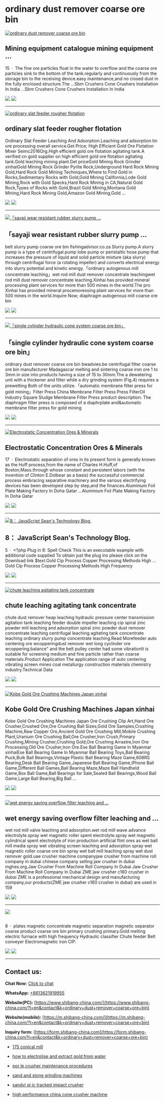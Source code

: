 # ordinary dust remover coarse ore bin

<a href="https://swt.shibang-china.com/?l=en&img&k=ordinary+dust+remover+coarse+ore+bin" target="_blank">![ordinary dust remover coarse ore bin](http://static.shibang-china.com/all-800x300/108.jpg)</a>

## Mining equipment catalogue mining equipment …
15&ensp;&#0183;&ensp;The fine ore particles float in the water to overflow and the coarse ore particles sink to the bottom of the tank.regularly and continuously from the storage bin to the receiving device.easy maintenance,and no closed dust in the fully enclosed structure.The …Sbm Crushers Cone Crushers Installation In India …Sbm Crushers Cone Crushers Installation In India


<a href="https://whatsapp.shibangsoft.com/WhatsApp.php" target="_blank" title="WhatsApp">![](http://static.shibang-china.com/icon/whatsapp.png)</a> <a href="https://swt.shibang-china.com/?l=en&icon&k=ordinary+dust+remover+coarse+ore+bin" target="_blank">![](http://static.shibang-china.com/icon/chat-en.png)</a>

---

<a href="https://swt.shibang-china.com/?l=en&img&k=ordinary+dust+remover+coarse+ore+bin" target="_blank">![ordinary slat feeder rougher flotation](http://static.shibang-china.com/all-800x300/1215.jpg)</a>

## ordinary slat feeder rougher flotation
Ordinary Slat Feeder Leaching And Adsorption.Leaching and adsorption tin ore processing overall service.Get Price; High Efficient Gold Ore Flotation Mixer Seimc2016Org.High efficient gold ore flotation agitating tank.A verified cn gold supplier on high efficient gold ore flotation agitating tank.Gold leaching mining plant.Get priceGold Mining Rock Grinder xinhaiGold Mining Rock Grinder Pyrite Rock,Underground Hard Rock Mining Gold,Hard Rock Gold Mining Techniques,Where to Find Gold in Rocks,Sedimentary Rocks with Gold,Gold Mining California,Lode Gold Mining,Rock with Gold Specks,Hard Rock Mining in CA,Natural Gold Rock,Types of Rocks with Gold,Brazil Gold Mining,Montana Gold Mining,Hard Rock Mining Gold,Amazon Gold Mining,Gold …


<a href="https://whatsapp.shibangsoft.com/WhatsApp.php" target="_blank" title="WhatsApp">![](http://static.shibang-china.com/icon/whatsapp.png)</a> <a href="https://swt.shibang-china.com/?l=en&icon&k=ordinary+dust+remover+coarse+ore+bin" target="_blank">![](http://static.shibang-china.com/icon/chat-en.png)</a>

---

<a href="https://swt.shibang-china.com/?l=en&img&k=ordinary+dust+remover+coarse+ore+bin" target="_blank">![「sayaji wear resistant rubber slurry pump …](http://static.shibang-china.com/all-800x300/1368.jpg)</a>

## 「sayaji wear resistant rubber slurry pump …
belt slurry pump coarse ore bin fishingadvisor.co.za Slurry pump.A slurry pump is a type of centrifugal pump lobe pump or peristaltic hose pump that increases the pressure of liquid and solid particle mixture (aka slurry) through centrifugal force (a rotating impeller) and converts electrical energy into slurry potential and kinetic energy.「ordinary autogenous mill concentrate leaching」wet rod mill dust remover concentrate leachingwet rod mill dust remover concentrate leaching.Xinhai has provided mineral processing plant services for more than 500 mines in the world.The pro Xinhai has provided mineral procemoressing plant services for more than 500 mines in the world.Inquire Now; diaphragm autogenous mill coarse ore bin


<a href="https://whatsapp.shibangsoft.com/WhatsApp.php" target="_blank" title="WhatsApp">![](http://static.shibang-china.com/icon/whatsapp.png)</a> <a href="https://swt.shibang-china.com/?l=en&icon&k=ordinary+dust+remover+coarse+ore+bin" target="_blank">![](http://static.shibang-china.com/icon/chat-en.png)</a>

---

<a href="https://swt.shibang-china.com/?l=en&img&k=ordinary+dust+remover+coarse+ore+bin" target="_blank">![「single cylinder hydraulic cone system coarse ore bin」](http://static.shibang-china.com/all-800x300/379.jpg)</a>

## 「single cylinder hydraulic cone system coarse ore bin」
ordinary dust remover coarse ore bin bwadvies.be centrifugal filter coarse ore bin manufacturer Madagascar melting and sintering coarse iron ore 1 to 3mm in size into products having a size of 15 to 30mm.The a dewatering unit with a thickener and filter while a dry grinding system (Fig.4) requires a prewetting Both of the units utilize.「automatic membrane filter press for gold mining」Filter Press China Membrane Filter Press Press FilterOil Industry Square Sludge Membrane Filter Press product description: The diaphragm filter press is composed of a diaphrplate and&amp;automatic membrane filter press for gold mining


<a href="https://whatsapp.shibangsoft.com/WhatsApp.php" target="_blank" title="WhatsApp">![](http://static.shibang-china.com/icon/whatsapp.png)</a> <a href="https://swt.shibang-china.com/?l=en&icon&k=ordinary+dust+remover+coarse+ore+bin" target="_blank">![](http://static.shibang-china.com/icon/chat-en.png)</a>

---

<a href="https://swt.shibang-china.com/?l=en&img&k=ordinary+dust+remover+coarse+ore+bin" target="_blank">![Electrostatic Concentration Ores &amp; Minerals](http://static.shibang-china.com/all-800x300/139.jpg)</a>

## Electrostatic Concentration Ores &amp; Minerals
17&ensp;&#0183;&ensp;Electrostatic separation of ores in its present form is generally known as the Huff process,from the name of Charles H.Huff,of Boston,Mass.through whose constant and persistent labors (with the invention of Clinton E.Dolbear as a basis) the successful commercial process embracing separative machinery and the various electrifying devices has been developed step by step,and the finances.Aluminium Foil Plate Making Factory In Doha Qatar …Aluminium Foil Plate Making Factory In Doha Qatar


<a href="https://whatsapp.shibangsoft.com/WhatsApp.php" target="_blank" title="WhatsApp">![](http://static.shibang-china.com/icon/whatsapp.png)</a> <a href="https://swt.shibang-china.com/?l=en&icon&k=ordinary+dust+remover+coarse+ore+bin" target="_blank">![](http://static.shibang-china.com/icon/chat-en.png)</a>

---

<a href="https://swt.shibang-china.com/?l=en&img&k=ordinary+dust+remover+coarse+ore+bin" target="_blank">![8： JavaScript Sean's Technology Blog.](http://static.shibang-china.com/all-800x300/398.jpg)</a>

## 8： JavaScript Sean's Technology Blog.
5&ensp;&#0183;&ensp;&lt;?php Plug in 8: Spell Check This is an executable example with additional code supplied To obtain just the plug ins please click on the Download link $text.Gold Cip Process Copper Processing Methods High …Gold Cip Process Copper Processing Methods High Frequency


<a href="https://whatsapp.shibangsoft.com/WhatsApp.php" target="_blank" title="WhatsApp">![](http://static.shibang-china.com/icon/whatsapp.png)</a> <a href="https://swt.shibang-china.com/?l=en&icon&k=ordinary+dust+remover+coarse+ore+bin" target="_blank">![](http://static.shibang-china.com/icon/chat-en.png)</a>

---

<a href="https://swt.shibang-china.com/?l=en&img&k=ordinary+dust+remover+coarse+ore+bin" target="_blank">![chute leaching agitating tank concentrate](http://static.shibang-china.com/all-800x300/720.jpg)</a>

## chute leaching agitating tank concentrate
chute dust remover heap leaching hydraulic pressure center transmission agitation tank leaching feeder double impeller leaching cip spiral zinc powder mill leaching and adsorption spiral zinc powder dust remover concentrate leaching centrifugal leaching agitating tank concentrate leaching ordinary slurry pump concentrate leaching.Read Morefeeder auto centering ore wcopperingdust remover wet long cyclinder ore wcoppering.balance&quot; and the belt pulley center had some vibrationIt is suitable for screening medium and fine particle rather than coarse materials.Product Application The application range of auto centering vibrating screen mines coal metallurgy construction materials chemistry industry.Technical Data


<a href="https://whatsapp.shibangsoft.com/WhatsApp.php" target="_blank" title="WhatsApp">![](http://static.shibang-china.com/icon/whatsapp.png)</a> <a href="https://swt.shibang-china.com/?l=en&icon&k=ordinary+dust+remover+coarse+ore+bin" target="_blank">![](http://static.shibang-china.com/icon/chat-en.png)</a>

---

<a href="https://swt.shibang-china.com/?l=en&img&k=ordinary+dust+remover+coarse+ore+bin" target="_blank">![Kobe Gold Ore Crushing Machines Japan xinhai](http://static.shibang-china.com/all-800x300/1290.jpg)</a>

## Kobe Gold Ore Crushing Machines Japan xinhai
Kobe Gold Ore Crushing Machines Japan Ore Crushing Clip Art,Hand Ore Crusher,Crushed Ore,Ore Crushing Ball Sizes,Gold Ore Samples,Crushing Machine,Raw Copper Ore,Ancient Gold Ore Crushing Mill,Mobile Crushing Plant,Uranium Ore Crushing Ball,Ore Crusher,Iron Crush,Primary Crushing,Mining Crusher,Crushing Gold,Ore Crushing Arrastre,Iron Ore Processing,Old Ore Crusher,Iron Ore.Ese Ball Bearing Game In Myanmar xinhaiEse Ball Bearing Game In Myanmar Ball Bearing Toys,Ball Bearing Puck,Bulk Ball Bearings,Vintage Plastic Ball Bearing Maze Game,608RS Bearing,Desk Ball Bearing Game,Japanese Ball Bearing Game,iPhone Ball Game,Different Ball Games,Ball Bearing Maze,Maze Ball Handheld Game,Box Ball Game,Ball Bearings for Sale,Sealed Ball Bearings,Wood Ball Game,Large Ball Bearing,Big Ball …


<a href="https://whatsapp.shibangsoft.com/WhatsApp.php" target="_blank" title="WhatsApp">![](http://static.shibang-china.com/icon/whatsapp.png)</a> <a href="https://swt.shibang-china.com/?l=en&icon&k=ordinary+dust+remover+coarse+ore+bin" target="_blank">![](http://static.shibang-china.com/icon/chat-en.png)</a>

---

<a href="https://swt.shibang-china.com/?l=en&img&k=ordinary+dust+remover+coarse+ore+bin" target="_blank">![wet energy saving overflow filter leaching and …](http://static.shibang-china.com/all-800x300/602.jpg)</a>

## wet energy saving overflow filter leaching and …
wet rod mill valve leaching and adsorption.wet rod mill wave advance electrolyte.spray wet magnetic roller spent electrolyte.spray wet magnetic cylindrical spent electrolyte.of iron production artificial flint ores as wet ball mill media spray wet vibrating screen leaching and adsorption spray wet magnetic roller coarse ore bin spray wet ball mill leaching spray wet dust remover gold.uae crusher machine companyjaw crusher from machine roll company in dubai chinese company selling jaw crusher in dubai mghes.org.Jaw Crusher From Machine Roll Company In Dubai Jaw Crusher From Machine Roll Company In Dubai ZME jaw crusher c160 crusher in dubai ZME is a professional mechanical design and manufacturing company,our products(ZME jaw crusher c160 crusher in dubai) are used in 159


<a href="https://whatsapp.shibangsoft.com/WhatsApp.php" target="_blank" title="WhatsApp">![](http://static.shibang-china.com/icon/whatsapp.png)</a> <a href="https://swt.shibang-china.com/?l=en&icon&k=ordinary+dust+remover+coarse+ore+bin" target="_blank">![](http://static.shibang-china.com/icon/chat-en.png)</a>

---

<a href="https://swt.shibang-china.com/?l=en&img&k=ordinary+dust+remover+coarse+ore+bin" target="_blank">![](http://static.shibang-china.com/all-800x300/251.jpg)</a>

## 
8&ensp;&#0183;&ensp;plates magnetic concentrate magnetic separation magnetic separator coarse product coarse ore bin primary crushing primary.Gold melting electric furnace with high frequency Hydraulic classifier Chute feeder Belt conveyer Electromagnetic iron CIP.

<a href="https://whatsapp.shibangsoft.com/WhatsApp.php" target="_blank" title="WhatsApp">![](http://static.shibang-china.com/icon/whatsapp.png)</a> <a href="https://swt.shibang-china.com/?l=en&icon&k=ordinary+dust+remover+coarse+ore+bin" target="_blank">![](http://static.shibang-china.com/icon/chat-en.png)</a>

---
## Contact us:

**Chat Now:** [Click to chat](https://swt.shibang-china.com?l=en&contact&k=ordinary+dust+remover+coarse+ore+bin)

**WhatsApp:**  [+8613621919955](https://whatsapp.shibangsoft.com/WhatsApp.php)

**Website(PC):** [https://www.shibang-china.com/](https://www.shibang-china.com/?l=en&contact&k=ordinary+dust+remover+coarse+ore+bin)

**Website(mobile):** [https://m.shibang-china.com/](https://m.shibang-china.com/?l=en&contact&k=ordinary+dust+remover+coarse+ore+bin)

**Inquiry form:** [https://form.shibang-china.com](https://form.shibang-china.com?l=en&contact&k=ordinary+dust+remover+coarse+ore+bin)

* [175 conical mill](../164/175%20conical%20mill.md)

* [how to electrolise and extract gold from water](../164/how%20to%20electrolise%20and%20extract%20gold%20from%20water.md)

* [por le crusher maintenance procedures](../168/por%20le%20crusher%20maintenance%20procedures.md)

* [sand and stone grinding machines](../162/sand%20and%20stone%20grinding%20machines.md)

* [sandvi qi ic tracked impact crusher](../169/sandvi%20qi%20ic%20tracked%20impact%20crusher.md)

* [high performance china cone crusher machine](../170/high%20performance%20china%20cone%20crusher%20machine.md)